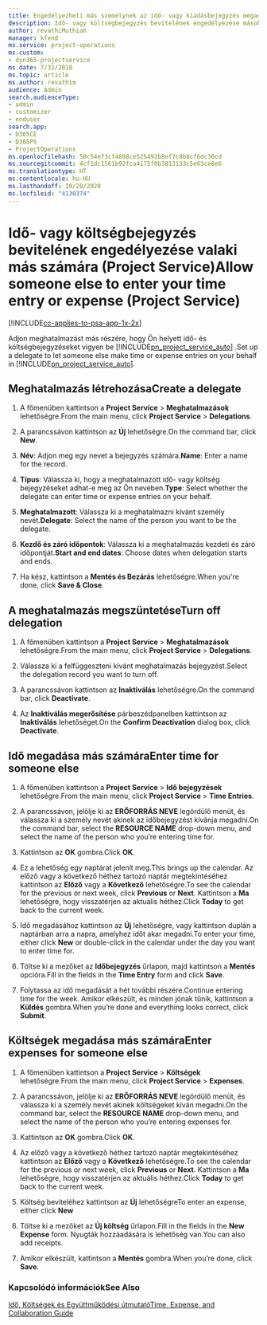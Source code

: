 ```yaml
---
title: Engedélyezheti más személynek az idő- vagy kiadásbejegyzés megadását
description: Idő- vagy költségbejegyzés bevitelének engedélyezése másoknak a Project Service szolgáltatásban
author: revathiMuthiah
manager: kfend
ms.service: project-operations
ms.custom:
- dyn365-projectservice
ms.date: 7/31/2018
ms.topic: article
ms.author: revathim
audience: Admin
search.audienceType:
- admin
- customizer
- enduser
search.app:
- D365CE
- D365PS
- ProjectOperations
ms.openlocfilehash: 50c54e73cf4898ce525492b8ef7c8b8cf6dc36cd
ms.sourcegitcommit: 4cf1dc1561b92fca4175f0b3813133c5e63ce8e6
ms.translationtype: HT
ms.contentlocale: hu-HU
ms.lasthandoff: 10/28/2020
ms.locfileid: "4130374"
---
```

# <a name="allow-someone-else-to-enter-your-time-entry-or-expense-project-service"></a><span data-ttu-id="e9868-103">Idő- vagy költségbejegyzés bevitelének engedélyezése valaki más számára (Project Service)</span><span class="sxs-lookup"><span data-stu-id="e9868-103">Allow someone else to enter your time entry or expense (Project Service)</span></span>

[!INCLUDE[cc-applies-to-psa-app-1x-2x](../includes/cc-applies-to-psa-app-1x-2x.md)]

<span data-ttu-id="e9868-104">Adjon meghatalmazást más részére, hogy Ön helyett idő- és költségbejegyzéseket vigyen be [!INCLUDE[pn_project_service_auto](../includes/pn-project-service-auto.md)] .</span><span class="sxs-lookup"><span data-stu-id="e9868-104">Set up a delegate to let someone else make time or expense entries on your behalf in [!INCLUDE[pn_project_service_auto](../includes/pn-project-service-auto.md)].</span></span>  
  
## <a name="create-a-delegate"></a><span data-ttu-id="e9868-105">Meghatalmazás létrehozása</span><span class="sxs-lookup"><span data-stu-id="e9868-105">Create a delegate</span></span>  
  
1.  <span data-ttu-id="e9868-106">A főmenüben kattintson a **Project Service** > **Meghatalmazások** lehetőségre.</span><span class="sxs-lookup"><span data-stu-id="e9868-106">From the main menu, click **Project Service** > **Delegations**.</span></span>  
  
2.  <span data-ttu-id="e9868-107">A parancssávon kattintson az **Új** lehetőségre.</span><span class="sxs-lookup"><span data-stu-id="e9868-107">On the command bar, click **New**.</span></span>  
  
3. <span data-ttu-id="e9868-108">**Név**: Adjon meg egy nevet a bejegyzés számára.</span><span class="sxs-lookup"><span data-stu-id="e9868-108">**Name**: Enter a name for the record.</span></span>  
  
4. <span data-ttu-id="e9868-109">**Típus**: Válassza ki, hogy a meghatalmazott idő- vagy költség bejegyzéseket adhat-e meg az Ön nevében.</span><span class="sxs-lookup"><span data-stu-id="e9868-109">**Type**: Select whether the delegate can enter time or expense entries on your behalf.</span></span>  
  
5. <span data-ttu-id="e9868-110">**Meghatalmazott**: Válassza ki a meghatalmazni kívánt személy nevét.</span><span class="sxs-lookup"><span data-stu-id="e9868-110">**Delegate**: Select the name of the person you want to be the delegate.</span></span>  
  
6. <span data-ttu-id="e9868-111">**Kezdő és záró időpontok**: Válassza ki a meghatalmazás kezdeti és záró időpontját.</span><span class="sxs-lookup"><span data-stu-id="e9868-111">**Start and end dates**: Choose dates when delegation starts and ends.</span></span>  
  
7.  <span data-ttu-id="e9868-112">Ha kész, kattintson a **Mentés és Bezárás** lehetőségre.</span><span class="sxs-lookup"><span data-stu-id="e9868-112">When you're done, click **Save & Close**.</span></span>  
  
## <a name="turn-off-delegation"></a><span data-ttu-id="e9868-113">A meghatalmazás megszüntetése</span><span class="sxs-lookup"><span data-stu-id="e9868-113">Turn off delegation</span></span>  
  
1.  <span data-ttu-id="e9868-114">A főmenüben kattintson a **Project Service** > **Meghatalmazások** lehetőségre.</span><span class="sxs-lookup"><span data-stu-id="e9868-114">From the main menu, click **Project Service** > **Delegations**.</span></span>  
  
2.  <span data-ttu-id="e9868-115">Válassza ki a felfüggeszteni kívánt meghatalmazás bejegyzést.</span><span class="sxs-lookup"><span data-stu-id="e9868-115">Select the delegation record you want to turn off.</span></span>  
  
3.  <span data-ttu-id="e9868-116">A parancssávon kattintson az **Inaktiválás** lehetőségre.</span><span class="sxs-lookup"><span data-stu-id="e9868-116">On the command bar, click **Deactivate**.</span></span>  
  
4.  <span data-ttu-id="e9868-117">Az **Inaktiválás megerősítése** párbeszédpanelben kattintson az **Inaktiválás** lehetőséget.</span><span class="sxs-lookup"><span data-stu-id="e9868-117">On the **Confirm Deactivation** dialog box, click **Deactivate**.</span></span>  
  
## <a name="enter-time-for-someone-else"></a><span data-ttu-id="e9868-118">Idő megadása más számára</span><span class="sxs-lookup"><span data-stu-id="e9868-118">Enter time for someone else</span></span>  
  
1.  <span data-ttu-id="e9868-119">A főmenüben kattintson a **Project Service** > **Idő bejegyzések** lehetőségre.</span><span class="sxs-lookup"><span data-stu-id="e9868-119">From the main menu, click **Project Service** > **Time Entries**.</span></span>  
  
2.  <span data-ttu-id="e9868-120">A parancssávon, jelölje ki az **ERŐFORRÁS NEVE** legördülő menüt, és válassza ki a személy nevét akinek az időbejegyzést kívánja megadni.</span><span class="sxs-lookup"><span data-stu-id="e9868-120">On the command bar, select the **RESOURCE NAME** drop-down menu, and select the name of the person who you’re entering time for.</span></span>  
  
3.  <span data-ttu-id="e9868-121">Kattintson az **OK** gombra.</span><span class="sxs-lookup"><span data-stu-id="e9868-121">Click **OK**.</span></span>  
  
4.  <span data-ttu-id="e9868-122">Ez a lehetőség egy naptárat jelenít meg.</span><span class="sxs-lookup"><span data-stu-id="e9868-122">This brings up the calendar.</span></span> <span data-ttu-id="e9868-123">Az előző vagy a következő héthez tartozó naptár megtekintéséhez kattintson az **Előző** vagy a **Következő** lehetőségre.</span><span class="sxs-lookup"><span data-stu-id="e9868-123">To see the calendar for the previous or next week, click **Previous** or **Next**.</span></span> <span data-ttu-id="e9868-124">Kattintson a **Ma** lehetőségre, hogy visszatérjen az aktuális héthez.</span><span class="sxs-lookup"><span data-stu-id="e9868-124">Click **Today** to get back to the current week.</span></span>  
  
5.  <span data-ttu-id="e9868-125">Idő megadásához kattintson az **Új** lehetőségre, vagy kattintson duplán a naptárban arra a napra, amelyhez időt akar megadni.</span><span class="sxs-lookup"><span data-stu-id="e9868-125">To enter your time, either click **New** or double-click in the calendar under the day you want to enter time for.</span></span>  
  
6.  <span data-ttu-id="e9868-126">Töltse ki a mezőket az **Időbejegyzés** űrlapon, majd kattintson a **Mentés** opcióra.</span><span class="sxs-lookup"><span data-stu-id="e9868-126">Fill in the fields in the **Time Entry** form and click **Save**.</span></span>  
  
7.  <span data-ttu-id="e9868-127">Folytassa az idő megadását a hét további részére.</span><span class="sxs-lookup"><span data-stu-id="e9868-127">Continue entering time for the week.</span></span> <span data-ttu-id="e9868-128">Amikor elkészült, és minden jónak tűnik, kattintson a **Küldés** gombra.</span><span class="sxs-lookup"><span data-stu-id="e9868-128">When you’re done and everything looks correct, click **Submit**.</span></span>  
  
## <a name="enter-expenses-for-someone-else"></a><span data-ttu-id="e9868-129">Költségek megadása más számára</span><span class="sxs-lookup"><span data-stu-id="e9868-129">Enter expenses for someone else</span></span>  
  
1.  <span data-ttu-id="e9868-130">A főmenüben kattintson a **Project Service** > **Költségek** lehetőségre.</span><span class="sxs-lookup"><span data-stu-id="e9868-130">From the main menu, click **Project Service** > **Expenses**.</span></span>  
  
2.  <span data-ttu-id="e9868-131">A parancssávon, jelölje ki az **ERŐFORRÁS NEVE** legördülő menüt, és válassza ki a személy nevét akinek költségeket kíván megadni.</span><span class="sxs-lookup"><span data-stu-id="e9868-131">On the command bar, select the **RESOURCE NAME** drop-down menu, and select the name of the person who you’re entering expenses for.</span></span>  
  
3.  <span data-ttu-id="e9868-132">Kattintson az **OK** gombra.</span><span class="sxs-lookup"><span data-stu-id="e9868-132">Click **OK**.</span></span>  
  
4.  <span data-ttu-id="e9868-133">Az előző vagy a következő héthez tartozó naptár megtekintéséhez kattintson az **Előző** vagy a **Következő** lehetőségre.</span><span class="sxs-lookup"><span data-stu-id="e9868-133">To see the calendar for the previous or next week, click **Previous** or **Next**.</span></span> <span data-ttu-id="e9868-134">Kattintson a **Ma** lehetőségre, hogy visszatérjen az aktuális héthez.</span><span class="sxs-lookup"><span data-stu-id="e9868-134">Click **Today** to get back to the current week.</span></span>  
  
5.  <span data-ttu-id="e9868-135">Költség beviteléhez kattintson az **Új** lehetőségre</span><span class="sxs-lookup"><span data-stu-id="e9868-135">To enter an expense, either click **New**</span></span>  
  
6.  <span data-ttu-id="e9868-136">Töltse ki a mezőket az **Új költség** űrlapon.</span><span class="sxs-lookup"><span data-stu-id="e9868-136">Fill in the fields in the **New Expense** form.</span></span> <span data-ttu-id="e9868-137">Nyugták hozzáadására is lehetőség van.</span><span class="sxs-lookup"><span data-stu-id="e9868-137">You can also add receipts.</span></span>  
  
7.  <span data-ttu-id="e9868-138">Amikor elkészült, kattintson a **Mentés** gombra.</span><span class="sxs-lookup"><span data-stu-id="e9868-138">When you’re done, click **Save**.</span></span>  
  
### <a name="see-also"></a><span data-ttu-id="e9868-139">Kapcsolódó információk</span><span class="sxs-lookup"><span data-stu-id="e9868-139">See Also</span></span>  
 [<span data-ttu-id="e9868-140">Idő, Költségek és Együttműködési útmutató</span><span class="sxs-lookup"><span data-stu-id="e9868-140">Time, Expense, and Collaboration Guide</span></span>](../psa/time-expense-collaboration-guide.md)
